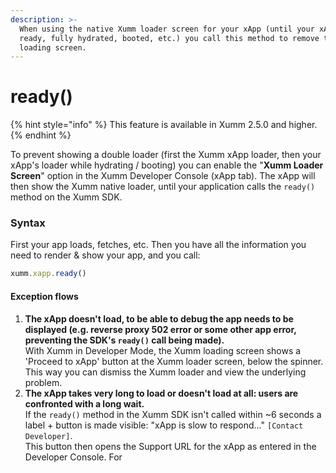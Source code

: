 ```yaml
---
description: >-
  When using the native Xumm loader screen for your xApp (until your xApp is
  ready, fully hydrated, booted, etc.) you call this method to remove the Xumm
  loading screen.
---
```


# ready()

{% hint style="info" %}
This feature is available in Xumm 2.5.0 and higher.
{% endhint %}

To prevent showing a double loader (first the Xumm xApp loader, then your xApp's loader while hydrating / booting) you can enable the "**Xumm Loader Screen**" option in the Xumm Developer Console (xApp tab). The xApp will then show the Xumm native loader, until your application calls the `ready()` method on the Xumm SDK.

### Syntax

First your app loads, fetches, etc. Then you have all the information you need to render & show your app, and you call:

```javascript
xumm.xapp.ready()
```

#### Exception flows

1. **The xApp doesn't load, to be able to debug the app needs to be displayed (e.g. reverse proxy 502 error or some other app error, preventing the SDK's `ready()` call being made).**\
   With Xumm in Developer Mode, the Xumm loading screen shows a 'Proceed to xApp' button at the Xumm loader screen, below the spinner. This way you can dismiss the Xumm loader and view the underlying problem.
2. **The xApp takes very long to load or doesn't load at all: users are confronted with a long wait.**\
   If the `ready()` method in the Xumm SDK isn't called within \~6 seconds a label + button is made visible: "xApp is slow to respond..." `[Contact Developer]`.\
   This button then opens the Support URL for the xApp as entered in the Developer Console. For&#x20;

